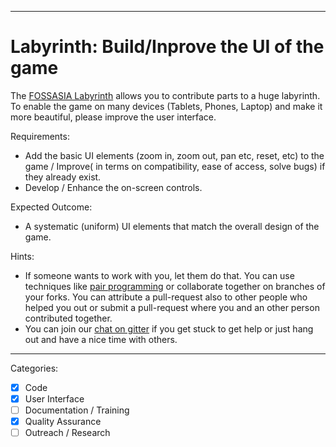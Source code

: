 <!-- https://codein.withgoogle.com/dashboard/tasks/4946505678979072/ -->

---

# Labyrinth: Build/Inprove the UI of the game

The [FOSSASIA Labyrinth](https://github.com/fossasia/labyrinth/) allows you to contribute parts to a huge labyrinth.
To enable the game on many devices (Tablets, Phones, Laptop) and make it more beautiful, please improve the user interface.

Requirements:
- Add the basic UI elements (zoom in, zoom out, pan etc, reset, etc) to the game / Improve( in terms on compatibility, ease of access, solve bugs) if they already exist.
- Develop / Enhance the on-screen controls.

Expected Outcome:
- A systematic (uniform) UI elements that match the overall design of the game.

Hints:
- If someone wants to work with you, let them do that. You can use techniques like [pair programming](https://www.youtube.com/watch?v=vgkahOzFH2Q) or collaborate together on branches of your forks. You can attribute a pull-request also to other people who helped you out or submit a pull-request where you and an other person contributed together.
- You can join our [chat on gitter](https://gitter.im/fossasia/labyrinth) if you get stuck to get help or just hang out and have a nice time with others.

---

Categories:
- [X] Code
- [X] User Interface
- [ ] Documentation / Training
- [x] Quality Assurance
- [ ] Outreach / Research
